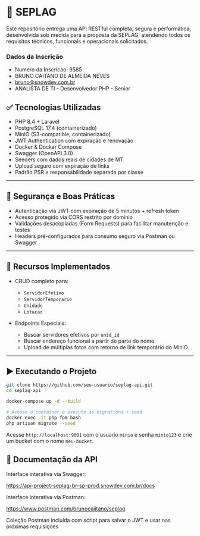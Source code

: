 # 📘 SEPLAG

Este repositório entrega uma API RESTful completa, segura e performática, desenvolvida sob medida para a proposta da SEPLAG, atendendo todos os requisitos técnicos, funcionais e operacionais solicitados.

### Dados da Inscrição
* Numero da Inscricao: 9585
* BRUNO CAITANO DE ALMEIDA NEVES
* bruno@snowdev.com.br
* ANALISTA DE TI - Desenvolvedor PHP - Senior

## ✅ Tecnologias Utilizadas

- PHP 8.4 + Laravel
- PostgreSQL 17.4 (containerizado)
- MinIO (S3-compatible, containerizado)
- JWT Authentication com expiração e renovação
- Docker & Docker Compose
- Swagger (OpenAPI 3.0)
- Seeders com dados reais de cidades de MT
- Upload seguro com expiração de links
- Padrão PSR e responsabilidade separada por classe

---

## 🔐 Segurança e Boas Práticas

- Autenticação via JWT com expiração de 5 minutos + refresh token
- Acesso protegido via CORS restrito por domínio
- Validações desacopladas (Form Requests) para facilitar manutenção e testes
- Headers pré-configurados para consumo seguro via Postman ou Swagger

---

## 🧪 Recursos Implementados

- CRUD completo para:
  - `ServidorEfetivo`
  - `ServidorTemporario`
  - `Unidade`
  - `Lotacao`

- Endpoints Especiais:
  - Buscar servidores efetivos por `unid_id`
  - Buscar endereço funcional a partir de parte do nome
  - Upload de múltiplas fotos com retorno de link temporário do MinIO

---

## ▶️ Executando o Projeto

```bash
git clone https://github.com/seu-usuario/seplag-api.git
cd seplag-api

docker-compose up -d --build

# Acesse o container e execute as migrations + seed
docker exec -it php-fpm bash
php artisan migrate --seed
```

Acesse `http://localhost:9001` com o usuario `minio` e senha `minio123` e crie um bucket com o nome `meu-bucket`.
## 🧾 Documentação da API

Interface interativa via Swagger:

https://api-project-seplag-br-sp-prod.snowdev.com.br/docs

Interface interativa via Postman:

https://www.postman.com/brunocaiitano/seplag

Coleção Postman incluída com script para salvar o JWT e usar nas próximas requisições
